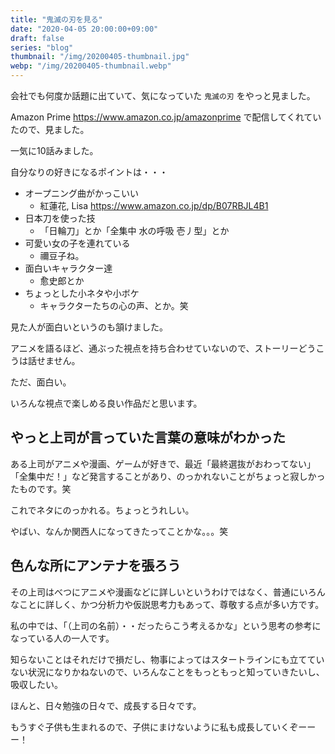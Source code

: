 ```yaml
---
title: "鬼滅の刃を見る"
date: "2020-04-05 20:00:00+09:00"
draft: false
series: "blog"
thumbnail: "/img/20200405-thumbnail.jpg"
webp: "/img/20200405-thumbnail.webp"
---
```


会社でも何度か話題に出ていて、気になっていた `鬼滅の刃` をやっと見ました。

Amazon Prime https://www.amazon.co.jp/amazonprime で配信してくれていたので、見ました。

一気に10話みました。

自分なりの好きになるポイントは・・・

* オープニング曲がかっこいい
  * 紅蓮花, Lisa https://www.amazon.co.jp/dp/B07RBJL4B1
* 日本刀を使った技
  * 「日輪刀」とか「全集中 水の呼吸 壱丿型」とか
* 可愛い女の子を連れている
  * 禰豆子ね。
* 面白いキャラクター達
  * 愈史郎とか
* ちょっとした小ネタや小ボケ
  * キャラクターたちの心の声、とか。笑

見た人が面白いというのも頷けました。

アニメを語るほど、通ぶった視点を持ち合わせていないので、ストーリーどうこうは話せません。

ただ、面白い。

いろんな視点で楽しめる良い作品だと思います。

## やっと上司が言っていた言葉の意味がわかった

ある上司がアニメや漫画、ゲームが好きで、最近「最終選抜がおわってない」「全集中だ！」など発言することがあり、のっかれないことがちょっと寂しかったものです。笑

これでネタにのっかれる。ちょっとうれしい。

やばい、なんか関西人になってきたってことかな。。。笑

## 色んな所にアンテナを張ろう

その上司はべつにアニメや漫画などに詳しいというわけではなく、普通にいろんなことに詳しく、かつ分析力や仮説思考力もあって、尊敬する点が多い方です。

私の中では、「（上司の名前）・・だったらこう考えるかな」という思考の参考になっている人の一人です。

知らないことはそれだけで損だし、物事によってはスタートラインにも立てていない状況になりかねないので、いろんなことをもっともっと知っていきたいし、吸収したい。

ほんと、日々勉強の日々で、成長する日々です。

もうすぐ子供も生まれるので、子供にまけないように私も成長していくぞーーー！